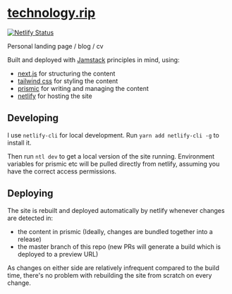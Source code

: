 # [technology.rip](technology.rip)

[![Netlify Status](https://api.netlify.com/api/v1/badges/d0515f06-3d98-4a50-9ecc-d74c635a27c0/deploy-status)](https://app.netlify.com/sites/happy-goldwasser-d738cd/deploys)

Personal landing page / blog / cv

Built and deployed with [Jamstack](https://jamstack.org/) principles in mind, using:

- [next.js](https://nextjs.org/) for structuring the content
- [tailwind css](https://tailwindcss.com/) for styling the content
- [prismic](https://prismic.io/) for writing and managing the content
- [netlify](https://www.netlify.com/) for hosting the site

## Developing

I use `netlify-cli` for local development. Run `yarn add netlify-cli -g` to install it.

Then run `ntl dev` to get a local version of the site running. Environment variables for prismic etc will be pulled directly from netlify, assuming you have the correct access permissions.

## Deploying

The site is rebuilt and deployed automatically by netlify whenever changes are detected in:

- the content in prismic (Ideally, changes are bundled together into a release)
- the master branch of this repo (new PRs will generate a build which is deployed to a preview URL)

As changes on either side are relatively infrequent compared to the build time, there's no problem with rebuilding the site from scratch on every change.
